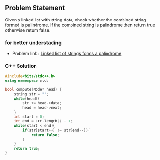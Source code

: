 ## Problem Statement

Given a linked list with string data, check whether the combined string formed is palindrome. If the combined string is palindrome then return true otherwise return false.

### for better understading
- Problem link : [Linked list of strings forms a palindrome](https://www.geeksforgeeks.org/problems/linked-list-of-strings-forms-a-palindrome/1?page=2&category=Linked%20List&status=solved&sortBy=difficulty)

### C++ Solution

```cpp
#include<bits/stdc++.h>
using namespace std;

bool compute(Node* head) {
    string str = "";
    while(head){
        str += head->data;
        head = head->next;
    }
    int start = 0;
    int end = str.length() - 1;
    while(start < end){
        if(str[start++] != str[end--]){
            return false;
        }
    }
    return true;
}
```